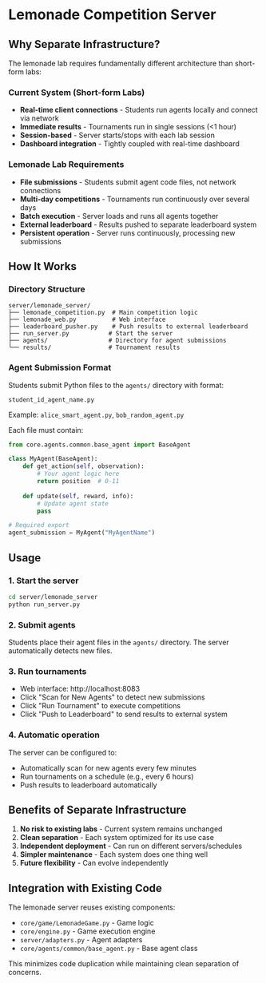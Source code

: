 # Lemonade Competition Server

## Why Separate Infrastructure?

The lemonade lab requires fundamentally different architecture than short-form labs:

### Current System (Short-form Labs)
- **Real-time client connections** - Students run agents locally and connect via network
- **Immediate results** - Tournaments run in single sessions (<1 hour)
- **Session-based** - Server starts/stops with each lab session
- **Dashboard integration** - Tightly coupled with real-time dashboard

### Lemonade Lab Requirements
- **File submissions** - Students submit agent code files, not network connections
- **Multi-day competitions** - Tournaments run continuously over several days
- **Batch execution** - Server loads and runs all agents together
- **External leaderboard** - Results pushed to separate leaderboard system
- **Persistent operation** - Server runs continuously, processing new submissions

## How It Works

### Directory Structure
```
server/lemonade_server/
├── lemonade_competition.py  # Main competition logic
├── lemonade_web.py          # Web interface
├── leaderboard_pusher.py    # Push results to external leaderboard
├── run_server.py           # Start the server
├── agents/                 # Directory for agent submissions
└── results/                # Tournament results
```

### Agent Submission Format
Students submit Python files to the `agents/` directory with format:
```
student_id_agent_name.py
```

Example: `alice_smart_agent.py`, `bob_random_agent.py`

Each file must contain:
```python
from core.agents.common.base_agent import BaseAgent

class MyAgent(BaseAgent):
    def get_action(self, observation):
        # Your agent logic here
        return position  # 0-11
    
    def update(self, reward, info):
        # Update agent state
        pass

# Required export
agent_submission = MyAgent("MyAgentName")
```

## Usage

### 1. Start the server
```bash
cd server/lemonade_server
python run_server.py
```

### 2. Submit agents
Students place their agent files in the `agents/` directory. The server automatically detects new files.

### 3. Run tournaments
- Web interface: http://localhost:8083
- Click "Scan for New Agents" to detect new submissions
- Click "Run Tournament" to execute competitions
- Click "Push to Leaderboard" to send results to external system

### 4. Automatic operation
The server can be configured to:
- Automatically scan for new agents every few minutes
- Run tournaments on a schedule (e.g., every 6 hours)
- Push results to leaderboard automatically

## Benefits of Separate Infrastructure

1. **No risk to existing labs** - Current system remains unchanged
2. **Clean separation** - Each system optimized for its use case
3. **Independent deployment** - Can run on different servers/schedules
4. **Simpler maintenance** - Each system does one thing well
5. **Future flexibility** - Can evolve independently

## Integration with Existing Code

The lemonade server reuses existing components:
- `core/game/LemonadeGame.py` - Game logic
- `core/engine.py` - Game execution engine
- `server/adapters.py` - Agent adapters
- `core/agents/common/base_agent.py` - Base agent class

This minimizes code duplication while maintaining clean separation of concerns.
